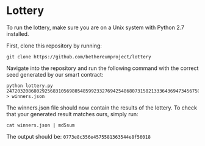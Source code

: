 # Lottery

To run the lottery, make sure you are on a Unix system with Python 2.7 installed.

First, clone this repository by running:

```
git clone https://github.com/bethereumproject/lottery
```

Navigate into the repository and run the following command with the correct seed generated by our smart contract:

```
python lottery.py 24720320868029256831056980548599233276942548680731582133364369473456750647913 > winners.json
```

The winners.json file should now contain the results of the lottery. To check that your generated result matches ours, simply run:

```
cat winners.json | md5sum
```

The output should be: `0773e8c356e4575581363544e8f56018`

